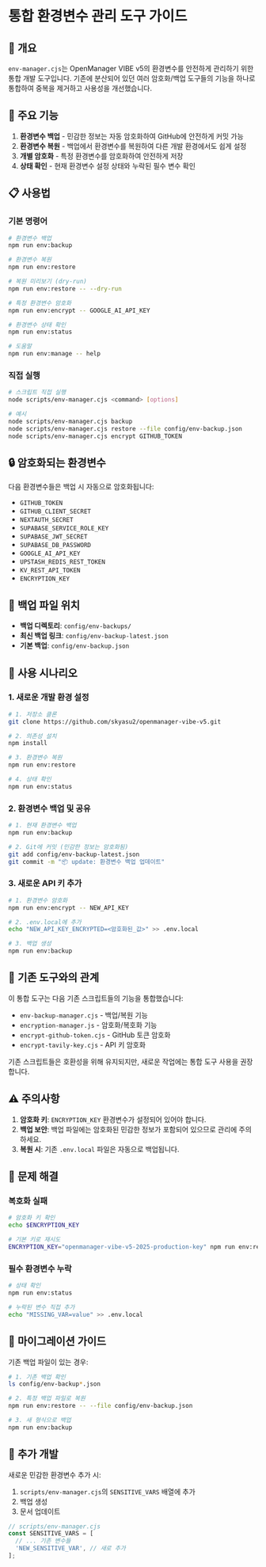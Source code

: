 # 통합 환경변수 관리 도구 가이드

## 🔐 개요

`env-manager.cjs`는 OpenManager VIBE v5의 환경변수를 안전하게 관리하기 위한 통합 개발 도구입니다. 기존에 분산되어 있던 여러 암호화/백업 도구들의 기능을 하나로 통합하여 중복을 제거하고 사용성을 개선했습니다.

## 🚀 주요 기능

1. **환경변수 백업** - 민감한 정보는 자동 암호화하여 GitHub에 안전하게 커밋 가능
2. **환경변수 복원** - 백업에서 환경변수를 복원하여 다른 개발 환경에서도 쉽게 설정
3. **개별 암호화** - 특정 환경변수를 암호화하여 안전하게 저장
4. **상태 확인** - 현재 환경변수 설정 상태와 누락된 필수 변수 확인

## 📋 사용법

### 기본 명령어

```bash
# 환경변수 백업
npm run env:backup

# 환경변수 복원
npm run env:restore

# 복원 미리보기 (dry-run)
npm run env:restore -- --dry-run

# 특정 환경변수 암호화
npm run env:encrypt -- GOOGLE_AI_API_KEY

# 환경변수 상태 확인
npm run env:status

# 도움말
npm run env:manage -- help
```

### 직접 실행

```bash
# 스크립트 직접 실행
node scripts/env-manager.cjs <command> [options]

# 예시
node scripts/env-manager.cjs backup
node scripts/env-manager.cjs restore --file config/env-backup.json
node scripts/env-manager.cjs encrypt GITHUB_TOKEN
```

## 🔒 암호화되는 환경변수

다음 환경변수들은 백업 시 자동으로 암호화됩니다:

- `GITHUB_TOKEN`
- `GITHUB_CLIENT_SECRET`
- `NEXTAUTH_SECRET`
- `SUPABASE_SERVICE_ROLE_KEY`
- `SUPABASE_JWT_SECRET`
- `SUPABASE_DB_PASSWORD`
- `GOOGLE_AI_API_KEY`
- `UPSTASH_REDIS_REST_TOKEN`
- `KV_REST_API_TOKEN`
- `ENCRYPTION_KEY`

## 📁 백업 파일 위치

- **백업 디렉토리**: `config/env-backups/`
- **최신 백업 링크**: `config/env-backup-latest.json`
- **기본 백업**: `config/env-backup.json`

## 🎯 사용 시나리오

### 1. 새로운 개발 환경 설정

```bash
# 1. 저장소 클론
git clone https://github.com/skyasu2/openmanager-vibe-v5.git

# 2. 의존성 설치
npm install

# 3. 환경변수 복원
npm run env:restore

# 4. 상태 확인
npm run env:status
```

### 2. 환경변수 백업 및 공유

```bash
# 1. 현재 환경변수 백업
npm run env:backup

# 2. Git에 커밋 (민감한 정보는 암호화됨)
git add config/env-backup-latest.json
git commit -m "📦 update: 환경변수 백업 업데이트"
```

### 3. 새로운 API 키 추가

```bash
# 1. 환경변수 암호화
npm run env:encrypt -- NEW_API_KEY

# 2. .env.local에 추가
echo "NEW_API_KEY_ENCRYPTED=<암호화된_값>" >> .env.local

# 3. 백업 생성
npm run env:backup
```

## 🔧 기존 도구와의 관계

이 통합 도구는 다음 기존 스크립트들의 기능을 통합했습니다:

- `env-backup-manager.cjs` - 백업/복원 기능
- `encryption-manager.js` - 암호화/복호화 기능
- `encrypt-github-token.cjs` - GitHub 토큰 암호화
- `encrypt-tavily-key.cjs` - API 키 암호화

기존 스크립트들은 호환성을 위해 유지되지만, 새로운 작업에는 통합 도구 사용을 권장합니다.

## ⚠️ 주의사항

1. **암호화 키**: `ENCRYPTION_KEY` 환경변수가 설정되어 있어야 합니다.
2. **백업 보안**: 백업 파일에는 암호화된 민감한 정보가 포함되어 있으므로 관리에 주의하세요.
3. **복원 시**: 기존 `.env.local` 파일은 자동으로 백업됩니다.

## 🐛 문제 해결

### 복호화 실패

```bash
# 암호화 키 확인
echo $ENCRYPTION_KEY

# 기본 키로 재시도
ENCRYPTION_KEY="openmanager-vibe-v5-2025-production-key" npm run env:restore
```

### 필수 환경변수 누락

```bash
# 상태 확인
npm run env:status

# 누락된 변수 직접 추가
echo "MISSING_VAR=value" >> .env.local
```

## 🔄 마이그레이션 가이드

기존 백업 파일이 있는 경우:

```bash
# 1. 기존 백업 확인
ls config/env-backup*.json

# 2. 특정 백업 파일로 복원
npm run env:restore -- --file config/env-backup.json

# 3. 새 형식으로 백업
npm run env:backup
```

## 📝 추가 개발

새로운 민감한 환경변수 추가 시:

1. `scripts/env-manager.cjs`의 `SENSITIVE_VARS` 배열에 추가
2. 백업 생성
3. 문서 업데이트

```javascript
// scripts/env-manager.cjs
const SENSITIVE_VARS = [
  // ... 기존 변수들
  'NEW_SENSITIVE_VAR', // 새로 추가
];
```
